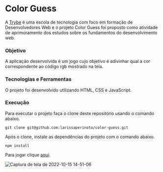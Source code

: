 # Color Guess

A [Trybe](https://www.betrybe.com/) é uma escola de tecnologia com foco em formação de Desenvolvedores Web e o projeto Color Guess foi proposto como atividade de aprimoramento dos estudos sobre os fundamentos do desenvolvimento web.

### Objetivo

A aplicação desenvolvida é um jogo cujo objetivo é adivinhar qual a cor correspondente ao código rgb mostrado na tela.

### Tecnologias e Ferramentas

O projeto foi desenvolvido utilizando HTML, CSS e JavaScript.

### Execução

Para executar o projeto faça o clone deste repositório usando o comando abaixo.

    git clone git@github.com:larissaperinoto/color-guess.git
    
Após o clone, instale as dependências do projeto com o comando abaixo.

    npm install

Para jogar clique [aqui](https://larissaperinoto.github.io/color-guess/).

![Captura de tela de 2022-10-15 14-51-06](https://user-images.githubusercontent.com/98956659/196001062-432515da-29a0-4c12-aa33-4c18b853d9af.png)
